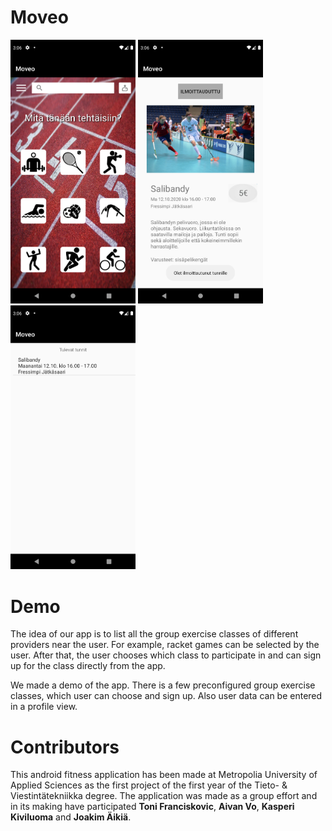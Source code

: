 # Moveo
<p align="left">
  <img src=Screenshot_1608642364.png width="200" alt="Moveo screenshot">
  <img src=Screenshot_1608642386.png width="200" alt="Moveo screenshot">
  <img src=Screenshot_1608642398.png width="200" alt="Moveo screenshot">
</p>



# Demo
The idea of our app is to list all the group exercise classes of different providers near the user. For example, racket games can be selected by the user. After that, the user chooses which class to participate in and can sign up for the class directly from the app.

We made a demo of the app. There is a few preconfigured group exercise classes, which user can choose and sign up. Also user data can be entered in a profile view.







# Contributors
This android fitness application has been made at Metropolia University of Applied Sciences as the first project of the first year of the Tieto- & Viestintätekniikka degree. The application was made as a group effort and in its making have participated 
**Toni Franciskovic**, **Aivan Vo**, **Kasperi Kiviluoma** and **Joakim Äikiä**.

